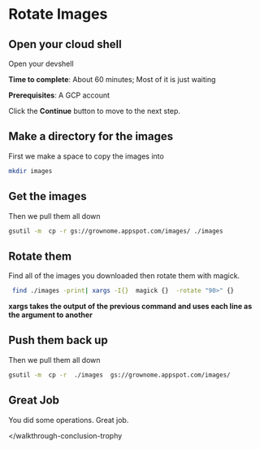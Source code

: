 # Rotate Images

## Open your cloud shell

Open your devshell 


<walkthrough-spotlight-pointer spotlightId="devshell-activate-button"
                               text="Open Cloud Shell">
</walkthrough-spotlight-pointer>


**Time to complete**: About 60 minutes; Most of it is just waiting

**Prerequisites**: A GCP account

Click the **Continue** button to move to the next step.


## Make a directory for the images
First we make a space to copy the images into
```bash
mkdir images

```

## Get the images
Then we pull them all down
```bash 
gsutil -m  cp -r gs://grownome.appspot.com/images/ ./images 

```

## Rotate them
Find all of the images you downloaded then rotate them with magick.
```bash
 find ./images -print| xargs -I{}  magick {}  -rotate "90>" {} 
```
**xargs takes the output of the previous command and uses each line as the argument to another**

## Push them back up
Then we pull them all down
```bash 
gsutil -m  cp -r  ./images  gs://grownome.appspot.com/images/
```

## Great Job
You did some operations. Great job.

<walkthrough-conclusion-trophy></walkthrough-conclusion-trophy

